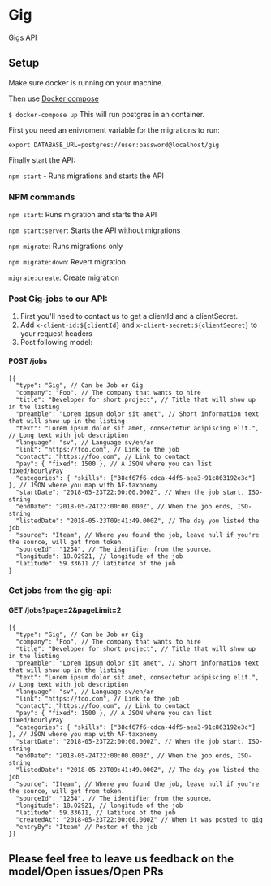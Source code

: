 # Gig
Gigs API


## Setup

Make sure docker is running on your machine.

Then use [Docker compose](https://docs.docker.com/compose/install/)

`$ docker-compose up` This will run postgres in an container.

First you need an enivroment variable for the migrations to run:

`export DATABASE_URL=postgres://user:password@localhost/gig`

Finally start the API:

`npm start` - Runs migrations and starts the API

### NPM commands

`npm start`: Runs migration and starts the API

`npm start:server`: Starts the API without migrations

`npm migrate`: Runs migrations only

`npm migrate:down`: Revert migration

`migrate:create`: Create migration


### Post Gig-jobs to our API:

1. First you'll need to contact us to get a clientId and a clientSecret.
2. Add `x-client-id:${clientId}` and `x-client-secret:${clientSecret}` to your request headers
3. Post following model: 

#### POST /jobs
```
[{
  "type": "Gig", // Can be Job or Gig
  "company": "Foo", // The company that wants to hire
  "title": "Developer for short project", // Title that will show up in the listing
  "preamble": "Lorem ipsum dolor sit amet", // Short information text that will show up in the listing
  "text": "Lorem ipsum dolor sit amet, consectetur adipiscing elit.", // Long text with job description
  "language": "sv", // Language sv/en/ar
  "link": "https://foo.com", // Link to the job
  "contact": "https://foo.com", // Link to contact
  "pay": { "fixed": 1500 }, // A JSON where you can list fixed/hourlyPay
  "categories": { "skills": ["38cf67f6-cdca-4df5-aea3-91c863192e3c"] }, // JSON where you map with AF-taxonomy
  "startDate": "2018-05-23T22:00:00.000Z", // When the job start, ISO-string
  "endDate": "2018-05-24T22:00:00.000Z", // When the job ends, ISO-string
  "listedDate": "2018-05-23T09:41:49.000Z", // The day you listed the job
  "source": "Iteam", // Where you found the job, leave null if you're the source, will get from token.
  "sourceId": "1234", // The identifier from the source.
  "longitude": 18.02921, // longitude of the job
  "latitude": 59.33611 // latitutde of the job
}
```


### Get jobs from the gig-api:

#### GET /jobs?page=2&pageLimit=2

```
[{
  "type": "Gig", // Can be Job or Gig
  "company": "Foo", // The company that wants to hire
  "title": "Developer for short project", // Title that will show up in the listing
  "preamble": "Lorem ipsum dolor sit amet", // Short information text that will show up in the listing
  "text": "Lorem ipsum dolor sit amet, consectetur adipiscing elit.", // Long text with job description
  "language": "sv", // Language sv/en/ar
  "link": "https://foo.com", // Link to the job
  "contact": "https://foo.com", // Link to contact
  "pay": { "fixed": 1500 }, // A JSON where you can list fixed/hourlyPay
  "categories": { "skills": ["38cf67f6-cdca-4df5-aea3-91c863192e3c"] }, // JSON where you map with AF-taxonomy
  "startDate": "2018-05-23T22:00:00.000Z", // When the job start, ISO-string
  "endDate": "2018-05-24T22:00:00.000Z", // When the job ends, ISO-string
  "listedDate": "2018-05-23T09:41:49.000Z", // The day you listed the job
  "source": "Iteam", // Where you found the job, leave null if you're the source, will get from token.
  "sourceId": "1234", // The identifier from the source.
  "longitude": 18.02921, // longitude of the job
  "latitude": 59.33611, // latitude of the job
  "createdAt": "2018-05-23T22:00:00.000Z" // When it was posted to gig
  "entryBy": "Iteam" // Poster of the job
}]
```

## Please feel free to leave us feedback on the model/Open issues/Open PRs
